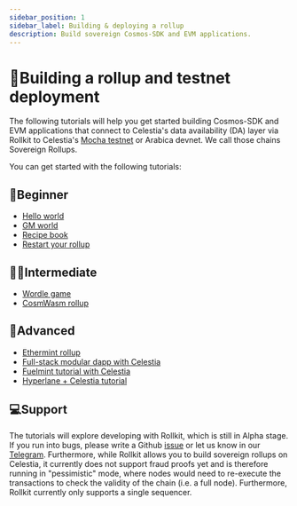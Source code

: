 ```yaml
---
sidebar_position: 1
sidebar_label: Building & deploying a rollup
description: Build sovereign Cosmos-SDK and EVM applications.
---
```


# 🧻Building a rollup and testnet deployment

The following tutorials will help you get started building
Cosmos-SDK and EVM applications that connect to Celestia's data availability
(DA) layer via Rollkit to Celestia's
[Mocha testnet](https://docs.celestia.org/nodes/mocha-testnet)
or Arabica devnet. We call those chains Sovereign Rollups.

You can get started with the following tutorials:

## 🔰Beginner

- [Hello world](./hello-world.md)
- [GM world](./gm-world.md)
- [Recipe book](./recipe-book.md)
- [Restart your rollup](./restart-rollkit-rollup.md)

## 🏃‍♂️Intermediate

- [Wordle game](./wordle.md)
- [CosmWasm rollup](https://rollkit.dev/docs/tutorials/cosmwasm)

## 💎Advanced

- [Ethermint rollup](https://rollkit.dev/docs/tutorials/ethermint)
- [Full-stack modular dapp with Celestia](https://docs.celestia.org/developers/full-stack-modular-development-guide)
- [Fuelmint tutorial with Celestia](https://docs.celestia.org/developers/fuelmint)
- [Hyperlane + Celestia tutorial](https://docs.hyperlane.xyz/docs/deploy/celestia-+-hyperlane)

## 💻Support

The tutorials will explore developing with Rollkit,
which is still in Alpha stage. If you run into bugs, please write a Github
[issue](https://github.com/rollkit/docs/issues/new)
or let us know in our [Telegram](https://t.me/rollkit).
Furthermore, while Rollkit allows you to build sovereign rollups
on Celestia, it currently does not support fraud proofs yet and is
therefore running in "pessimistic" mode, where nodes would need to
re-execute the transactions to check the validity of the chain
(i.e. a full node). Furthermore, Rollkit currently only supports
a single sequencer.
